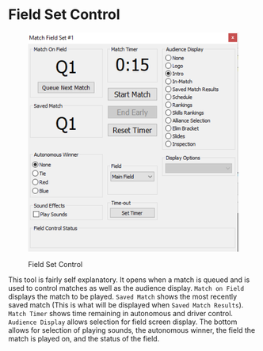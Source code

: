 # Field Set Control

<figure><img src="../../../../.gitbook/assets/Field Set Control.png" alt=""><figcaption><p>Field Set Control</p></figcaption></figure>

This tool is fairly self explanatory. It opens when a match is queued and is used to control matches as well as the audience display. `Match on Field` displays the match to be played. `Saved Match` shows the most recently saved match (This is what will be displayed when `Saved Match Results`). `Match Timer` shows time remaining in autonomous and driver control. `Audience Display` allows selection for field screen display. The bottom allows for selection of playing sounds, the autonomous winner, the field the match is played on, and the status of the field.&#x20;
